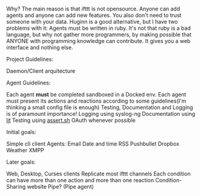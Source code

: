 


Why?
The main reason is that ifttt is not opensource. 
Anyone can add agents and anyone can add new features. You also don't need to trust someone with your data.
Huginn is a good alternative, but I have two problems with it:
Agents must be written in ruby. It's not that ruby is a bad language, but why not gather more programmers, by making possible that ANYONE with programming knowledge can contribute.
It gives you a web interface and nothing else. 



Project Guidelines:

Daemon/Client arquitecture

Agent Guidelines:

Each agent **must** be completed sandboxed in a Docked env.
Each agent must present its actions and reactions according to some guidelines(I'm thinking a small config file is enough)
Testing, Documentation and Logging is of paramount importance!
Logging using syslog-ng
Documentation using [lit](https://github.com/cdosborn/lit)
Testing using [assert.sh](https://github.com/lehmannro/assert.sh)
OAuth whenever possible


Initial goals:

Simple cli client
Agents:
    Email
    Date and time
    RSS
    Pushbullet
    Dropbox
    Weather
    XMPP


Later goals:

Web, Desktop, Curses clients
Replicate most ifttt channels
Each condition can have more than one action and more than one reaction
Condition-Sharing website
Pipe? (Pipe agent)
